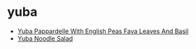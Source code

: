 # yuba

 * [Yuba Pappardelle With English Peas Fava Leaves And Basil](../../index/y/yuba-pappardelle-with-english-peas-fava-leaves-and-basil-242046.json)
 * [Yuba Noodle Salad](../../index/y/yuba-noodle-salad.json)
